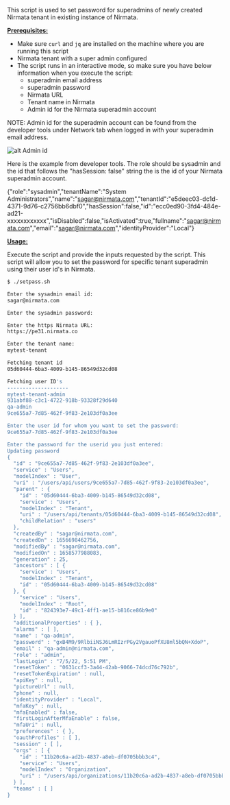 This script is used to set password for superadmins of newly created Nirmata tenant in existing instance of Nirmata.

<ins>**Prerequisites:**</ins>

- Make sure `curl` and `jq` are installed on the machine where you are running this script
- Nirmata tenant with a super admin configured
- The script runs in an interactive mode, so make sure you have below information when you execute the script:
  - superadmin email address
  - superadmin password
  - Nirmata URL
  - Tenant name in Nirmata
  - Admin id for the Nirmata superadmin account

NOTE: Admin id for the superadmin account can be found from the developer tools under Network tab when logged in with your superadmin email address. 

![alt Admin id](https://github.com/nirmata/nirmata-scripts/blob/main/setpass/setpass.PNG)

Here is the example from developer tools. The role should be sysadmin and the id that follows the "hasSession: false" string the is the id of your Nirmata superadmin account. 

{"role":"sysadmin","tenantName":"System Administrators","name":"sagar@nirmata.com","tenantId":"e5deec03-dc1d-4371-9d76-c2756bb6dbf0","hasSession":false,"id":"ecc0ed90-3fd4-484e-ad21-xxxxxxxxxxxx","isDisabled":false,"isActivated":true,"fullname":"sagar@nirmata.com","email":"sagar@nirmata.com","identityProvider":"Local"}

<ins>**Usage:**</ins>

Execute the script and provide the inputs requested by the script. This script will allow you to set the password for specific tenant superadmin using their user id's in Nirmata. 

```sh
$ ./setpass.sh

Enter the sysadmin email id:
sagar@nirmata.com

Enter the sysadmin password:

Enter the https Nirmata URL:
https://pe31.nirmata.co

Enter the tenant name:
mytest-tenant

Fetching tenant id
05d60444-6ba3-4009-b145-86549d32cd08

Fetching user ID's
--------------------
mytest-tenant-admin
931abf88-c3c1-4722-918b-93328f29d640
qa-admin
9ce655a7-7d85-462f-9f83-2e103df0a3ee

Enter the user id for whom you want to set the password:
9ce655a7-7d85-462f-9f83-2e103df0a3ee

Enter the password for the userid you just entered:
Updating password
{
  "id" : "9ce655a7-7d85-462f-9f83-2e103df0a3ee",
  "service" : "Users",
  "modelIndex" : "User",
  "uri" : "/users/api/users/9ce655a7-7d85-462f-9f83-2e103df0a3ee",
  "parent" : {
    "id" : "05d60444-6ba3-4009-b145-86549d32cd08",
    "service" : "Users",
    "modelIndex" : "Tenant",
    "uri" : "/users/api/tenants/05d60444-6ba3-4009-b145-86549d32cd08",
    "childRelation" : "users"
  },
  "createdBy" : "sagar@nirmata.com",
  "createdOn" : 1656698462756,
  "modifiedBy" : "sagar@nirmata.com",
  "modifiedOn" : 1658577988083,
  "generation" : 25,
  "ancestors" : [ {
    "service" : "Users",
    "modelIndex" : "Tenant",
    "id" : "05d60444-6ba3-4009-b145-86549d32cd08"
  }, {
    "service" : "Users",
    "modelIndex" : "Root",
    "id" : "824393e7-49c1-4ff1-ae15-b816ce86b9e0"
  } ],
  "additionalProperties" : { },
  "alarms" : [ ],
  "name" : "qa-admin",
  "password" : "gxB4M9/9RlbiiNSJ6LmRIzrPGy2VgauoPfXU8ml5bQN+XdoP",
  "email" : "qa-admin@nirmata.com",
  "role" : "admin",
  "lastLogin" : "7/5/22, 5:51 PM",
  "resetToken" : "0631ccf3-3a44-42ab-9066-74dcd76c792b",
  "resetTokenExpiration" : null,
  "apiKey" : null,
  "pictureUrl" : null,
  "phone" : null,
  "identityProvider" : "Local",
  "mfaKey" : null,
  "mfaEnabled" : false,
  "firstLoginAfterMfaEnable" : false,
  "mfaUri" : null,
  "preferences" : { },
  "oauthProfiles" : [ ],
  "session" : [ ],
  "orgs" : [ {
    "id" : "11b20c6a-ad2b-4837-a8eb-df0705bbb3c4",
    "service" : "Users",
    "modelIndex" : "Organization",
    "uri" : "/users/api/organizations/11b20c6a-ad2b-4837-a8eb-df0705bbb3c4"
  } ],
  "teams" : [ ]
}
```


